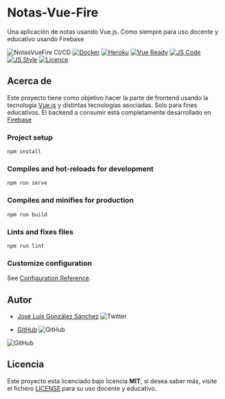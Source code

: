 # Notas-Vue-Fire

Una aplicación de notas usando Vue.js. Como siempre para uso docente y educativo usando Firebase

![NotasVueFire CI/CD](https://github.com/joseluisgs/notas-vue-fire/workflows/NotasVueFire%20CI/CD/badge.svg)
[![Docker](https://img.shields.io/badge/Docker-Ready-blue)](https://hub.docker.com/r/joseluisgs/notas-vue-fire)
[![Heroku](https://img.shields.io/badge/Heroku-Ready-blueviolet)](https://notas-vue-fire.herokuapp.com/)
[![Vue Ready](https://img.shields.io/badge/Vue.js-%20Ready-%2342b983)](https://es.vuejs.org/)
[![JS Code](https://img.shields.io/badge/JS%20Code-ES2019-yellow)](https://www.ecma-international.org/ecma-262)
[![JS Style](https://img.shields.io/badge/JS%20Style-AirBnB-ff69b4)](https://airbnb.io/javascript)
[![Licence](https://img.shields.io/github/license/joseluisgs/NodeMonRest)](https://github.com/joseluisgs/NodeMonRest/blob/master/LICENSE)

## Acerca de
Este proyecto tiene como objetivo hacer la parte de frontend usando la tecnología [Vue.js](https://es.vuejs.org/index.html) y distintas tecnologías asociadas. Solo para fines educativos. El backend a consumir está completamente desarrollado en [Firebase](https://firebase.google.com/)

### Project setup
```
npm install
```

### Compiles and hot-reloads for development
```
npm run serve
```

### Compiles and minifies for production
```
npm run build
```

### Lints and fixes files
```
npm run lint
```

### Customize configuration
See [Configuration Reference](https://cli.vuejs.org/config/).

## Autor
* [José Luis González Sánchez](https://twitter.com/joseluisgonsan) ![Twitter](https://img.shields.io/twitter/follow/joseluisgonsan?style=social)


* [GitHub](https://github.com/joseluisgs) ![GitHub](https://img.shields.io/github/followers/joseluisgs?style=social)

![GitHub](https://img.shields.io/github/last-commit/joseluisgs/notas-vue-fire)

## Licencia
Este proyecto esta licenciado bajo licencia __MIT__, si desea saber más, visite el fichero [LICENSE](https://github.com/joseluisgs/notas-vue-fire/blob/master/LICENSE) para su uso docente y educativo.

